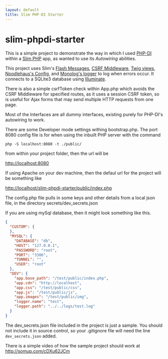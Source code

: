 ```yaml
---
layout: default
title: Slim PHP-DI Starter
---
```


# slim-phpdi-starter

This is a simple project to demonstrate the way in which I used <a href="http://php-di.org/">PHP-DI</a> within a <a href="http://www.slimframework.com">Slim PHP</a> app, as wanted to use its *Autowiring* abilities.

This project uses Slim's <a href="https://github.com/slimphp/Slim-Flash">Flash Messages</a>, <a href="https://github.com/slimphp/Slim-Csrf">CSRF Middleware</a>, <a href="https://github.com/slimphp/Twig-View">Twig views</a>, <a href="https://github.com/hassankhan/config">Noodlehaus's Config</a>, and <a href="https://github.com/Seldaek/monolog">Monolog's logger</a> to log when errors occur. It connects to a SQLite3 database using <a href="https://github.com/illuminate/database">Illuminate</a>.

There is also a simple csrfToken check within App.php which avoids the CSRF Middleware for specified routes, as it uses a session CSRF token, so is useful for Ajax forms that may send multiple HTTP requests from one page.

Most of the Interfaces are all dummy interfaces, existing purely for PHP-DI's autowiring to work.

There are some Developer mode settings withing bootstrap.php. The port 8080 config file is for when using the inbuilt PHP server with the command

```php -S localhost:8080 -t ./public/```

from within your project folder, then the url will be

<a href="http://localhost:8080">http://localhost:8080</a>

If using Apache on your dev machine, then the defaul url for the project will be something like

<a href="http://localhost/slim-phpdi-starter/public/index.php">http://localhost/slim-phpdi-starter/public/index.php</a>

The config.php file pulls in some keys and other details from a local json file, in the directory secrets/dev_secrets.json

If you are using mySql database, then it might look something like this.

```json
{
  "CUSTOM": {
  },
  "MYSQL": {
    "DATABASE": "db",
    "HOST": "127.0.0.1",
    "PASSWORD": "root",
    "PORT": "3306",
    "TUNNEL": "",
    "USER": "root"
  },
  "DEV": {
    "app.base_path": "/test/public/index.php",
    "app.cdn": "http://localhost",
    "app.css": "/test/public/css",
    "app.js": "/test/public/js",
    "app.images": "/test/public/img",
    "logger.name": "test",
    "logger.path": "../../logs/test.log"
  }
}
```

The dev_secrets.json file included in the project is just a sample. You should not include it in source control, so your .gitignore file will need the line ```dev_secrets.json``` added.

There is a simple video of how the sample project should work at <a href="http://somup.com/cDXu62JCm">http://somup.com/cDXu62JCm</a>

